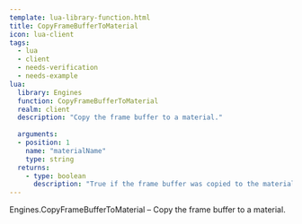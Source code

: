 ```yaml
---
template: lua-library-function.html
title: CopyFrameBufferToMaterial
icon: lua-client
tags:
  - lua
  - client
  - needs-verification
  - needs-example
lua:
  library: Engines
  function: CopyFrameBufferToMaterial
  realm: client
  description: "Copy the frame buffer to a material."
  
  arguments:
  - position: 1
    name: "materialName"
    type: string
  returns:
    - type: boolean
      description: "True if the frame buffer was copied to the material, false otherwise."
---
```


<div class="lua__search__keywords">
Engines.CopyFrameBufferToMaterial &#x2013; Copy the frame buffer to a material.
</div>
